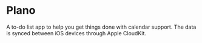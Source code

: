 # Plano
A to-do list app to help you get things done with calendar support. The data is synced between iOS devices through Apple CloudKit.
